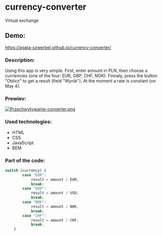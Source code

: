 # currency-converter
Virtual exchange
## Demo:
https://agata-szwerbel.github.io/currency-converter/
### Description:
Using this app is very simple. First, enter amount in PLN, then choose a curriencies (one of the four: EUR, GBP, CHF, NOK). Finnaly, press the button "Oblicz" to get a result (field "Wynik"). At the moment a rate is constant (on May 4).
### Prewiev:
[![Przechwytywanie-converter.png](https://i.postimg.cc/CLQ0TSFm/Przechwytywanie-converter.png)](https://postimg.cc/D8LH1V4X)
### Used technologies:
- HTML
- CSS
- JavaScript
- BEM
### Part of the code:
```javascript
switch (currency) {
        case "EUR":
            result = amount / EUR;
            break;
        case "USD":
            result = amount / USD;
            break;
        case "NOK":
            result = amount / NOK;
            break;
        case "CHF":
            result = amount / CHF;
            break;
    }
```
